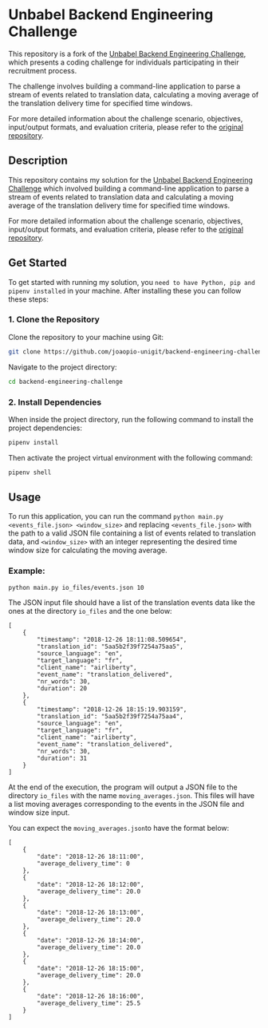 # Unbabel Backend Engineering Challenge

This repository is a fork of the [Unbabel Backend Engineering Challenge](https://github.com/Unbabel/backend-engineering-challenge), which presents a coding challenge for individuals participating in their recruitment process. 

The challenge involves building a command-line application to parse a stream of events related to translation data, calculating a moving average of the translation delivery time for specified time windows. 

For more detailed information about the challenge scenario, objectives, input/output formats, and evaluation criteria, please refer to the [original repository](https://github.com/Unbabel/backend-engineering-challenge).

## Description

This repository contains my solution for the [Unbabel Backend Engineering Challenge](https://github.com/Unbabel/backend-engineering-challenge) which involved building a command-line application to parse a stream of events related to translation data and calculating a moving average of the translation delivery time for specified time windows.

For more detailed information about the challenge scenario, objectives, input/output formats, and evaluation criteria, please refer to the [original repository](https://github.com/Unbabel/backend-engineering-challenge).

## Get Started

To get started with running my solution, you `need to have Python, pip and pipenv installed` in your machine. After installing these you can follow these steps:

### 1. Clone the Repository

Clone the repository to your machine using Git:
```bash
git clone https://github.com/joaopio-unigit/backend-engineering-challenge.git
```

Navigate to the project directory:
```bash
cd backend-engineering-challenge
```

### 2. Install Dependencies

When inside the project directory, run the following command to install the project dependencies:
```bash
pipenv install
```

Then activate the project virtual environment with the following command:
```bash
pipenv shell
```

## Usage

To run this application, you can run the command `python main.py <events_file.json> <window_size>` and replacing `<events_file.json>` with the path to a valid JSON file containing a list of events related to translation data, and `<window_size>` with an integer representing the desired time window size for calculating the moving average.

### Example:

	python main.py io_files/events.json 10

The JSON input file should have a list of the translation events data like the ones at the directory `io_files` and the one below:

	[
		{
			"timestamp": "2018-12-26 18:11:08.509654",
			"translation_id": "5aa5b2f39f7254a75aa5",
			"source_language": "en",
			"target_language": "fr",
			"client_name": "airliberty",
			"event_name": "translation_delivered",
			"nr_words": 30,
			"duration": 20
		},
		{
			"timestamp": "2018-12-26 18:15:19.903159",
			"translation_id": "5aa5b2f39f7254a75aa4",
			"source_language": "en",
			"target_language": "fr",
			"client_name": "airliberty",
			"event_name": "translation_delivered",
			"nr_words": 30,
			"duration": 31
		}
	]

At the end of the execution, the program will output a JSON file to the directory `io_files` with the name `moving_averages.json`. This files will have a list moving averages corresponding to the events in the JSON file and window size input.

You can expect the `moving_averages.json`to have the format below:

	[
		{
			"date": "2018-12-26 18:11:00",
			"average_delivery_time": 0
		},
		{
			"date": "2018-12-26 18:12:00",
			"average_delivery_time": 20.0
		},
		{
			"date": "2018-12-26 18:13:00",
			"average_delivery_time": 20.0
		},
		{
			"date": "2018-12-26 18:14:00",
			"average_delivery_time": 20.0
		},
		{
			"date": "2018-12-26 18:15:00",
			"average_delivery_time": 20.0
		},
		{
			"date": "2018-12-26 18:16:00",
			"average_delivery_time": 25.5
		}
	]